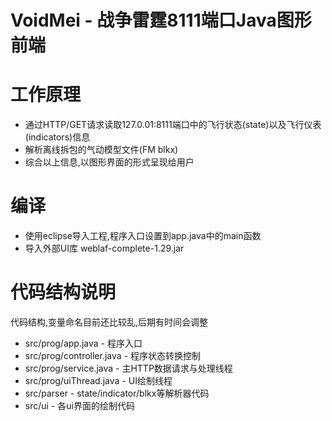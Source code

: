 # VoidMei - 战争雷霆8111端口Java图形前端

# 工作原理
- 通过HTTP/GET请求读取127.0.01:8111端口中的飞行状态(state)以及飞行仪表(indicators)信息
- 解析离线拆包的气动模型文件(FM blkx)
- 综合以上信息,以图形界面的形式呈现给用户

# 编译
- 使用eclipse导入工程,程序入口设置到app.java中的main函数
- 导入外部UI库 weblaf-complete-1.29.jar

# 代码结构说明
代码结构,变量命名目前还比较乱,后期有时间会调整
- src/prog/app.java - 程序入口
- src/prog/controller.java - 程序状态转换控制
- src/prog/service.java - 主HTTP数据请求与处理线程
- src/prog/uiThread.java - UI绘制线程
- src/parser - state/indicator/blkx等解析器代码
- src/ui - 各ui界面的绘制代码
